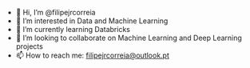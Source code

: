 - 👋 Hi, I’m @filipejrcorreia
- 👀 I’m interested in Data and Machine Learning
- 🌱 I’m currently learning Databricks 
- 💞️ I’m looking to collaborate on Machine Learning and Deep Learning projects
- 📫 How to reach me: filipejrcorreia@outlook.pt

<!---
filipejrcorreia/filipejrcorreia is a ✨ special ✨ repository because its `README.md` (this file) appears on your GitHub profile.
You can click the Preview link to take a look at your changes.
--->
